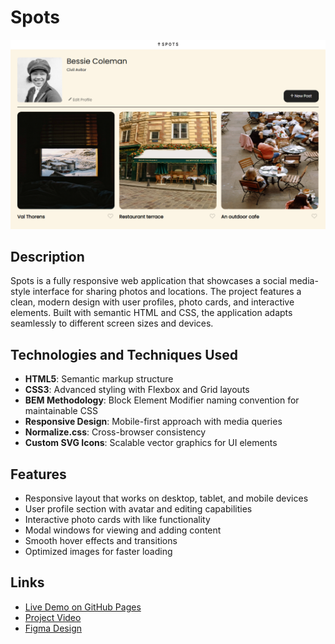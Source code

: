 # Spots

![Project Preview](./images/preview.png)

## Description

Spots is a fully responsive web application that showcases a social media-style interface for sharing photos and locations. The project features a clean, modern design with user profiles, photo cards, and interactive elements. Built with semantic HTML and CSS, the application adapts seamlessly to different screen sizes and devices.

## Technologies and Techniques Used

- **HTML5**: Semantic markup structure
- **CSS3**: Advanced styling with Flexbox and Grid layouts
- **BEM Methodology**: Block Element Modifier naming convention for maintainable CSS
- **Responsive Design**: Mobile-first approach with media queries
- **Normalize.css**: Cross-browser consistency
- **Custom SVG Icons**: Scalable vector graphics for UI elements

## Features

- Responsive layout that works on desktop, tablet, and mobile devices
- User profile section with avatar and editing capabilities
- Interactive photo cards with like functionality
- Modal windows for viewing and adding content
- Smooth hover effects and transitions
- Optimized images for faster loading

## Links

- [Live Demo on GitHub Pages](https://gromero-ca.github.io/se_project_spots/)
- [Project Video](https://drive.google.com/file/d/1HxfxfEFtm_uq8NxXbj-ixBFjA_q58qMV/view?usp=sharing)
- [Figma Design](https://www.figma.com/file/BBNm2bC3lj8QQMHlnqRsga/Sprint-3-Project-%E2%80%94-Spots?type=design&node-id=2%3A60&mode=design&t=afgNFybdorZO6cQo-1)
